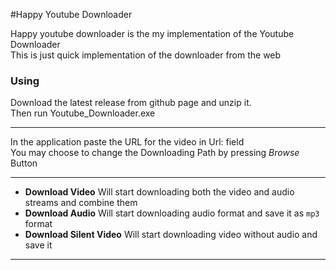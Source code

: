 #Happy Youtube Downloader

Happy youtube downloader is the my implementation of the Youtube Downloader \
This is just quick implementation of the downloader from the web

### Using
Download the latest release from github page and unzip it. \
Then run Youtube_Downloader.exe
* **
In the application paste the URL for the video in Url: field \
You may choose to change the Downloading Path by pressing _Browse_ Button
* **
* **Download Video** Will start downloading both the video and audio streams and combine them
* **Download Audio** Will start downloading audio format and save it as `mp3` format
* **Download Silent Video** Will start downloading video without audio and save it 
* ** 
